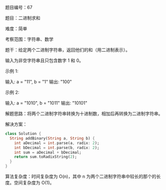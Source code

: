 题目编号：67

题目：二进制求和

难度：简单

考察范围：字符串、数学

题干：给定两个二进制字符串，返回他们的和（用二进制表示）。

输入为非空字符串且只包含数字 1 和 0。

示例 1:

输入: a = "11", b = "1"
输出: "100"

示例 2:

输入: a = "1010", b = "1011"
输出: "10101"

解题思路：将两个二进制字符串转换为十进制数，相加后再转换为二进制字符串。

解决方案：

```dart
class Solution {
  String addBinary(String a, String b) {
    int aDecimal = int.parse(a, radix: 2);
    int bDecimal = int.parse(b, radix: 2);
    int sum = aDecimal + bDecimal;
    return sum.toRadixString(2);
  }
}
```

算法复杂度：时间复杂度为 O(n)，其中 n 为两个二进制字符串中较长的那个的长度。空间复杂度为 O(1)。